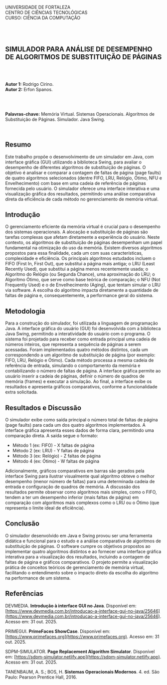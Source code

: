 UNIVERSIDADE DE FORTALEZA
<br>
CENTRO DE CIÊNCIAS TECNOLÓGICAS
<br>
CURSO: CIÊNCIA DA COMPUTAÇÃO
<br>
<br>
<br>
<br>

## **SIMULADOR PARA ANÁLISE DE DESEMPENHO DE ALGORITMOS DE SUBSTITUIÇÃO DE PÁGINAS**

<br>
<br>

**Autor 1:** Rodrigo Cirino.
<br>
**Autor 2:** Erfon Spanos.

<br>
<br>

**Palavras-chave:**
Memória Virtual. Sistemas Operacionais. Algoritmos de Substituição de Páginas. Simulador. Java Swing.

<br>

## Resumo

Este trabalho propõe o desenvolvimento de um simulador em Java, com interface gráfica (GUI) utilizando a biblioteca Swing, para avaliar o desempenho de diferentes algoritmos de substituição de páginas. O objetivo é analisar e comparar a contagem de faltas de página (page faults) de quatro algoritmos selecionados (dentre FIFO, LRU, Relógio, Ótimo, NFU e Envelhecimento) com base em uma cadeia de referência de páginas fornecida pelo usuário. O simulador oferece uma interface interativa e uma visualização gráfica dos resultados, permitindo uma análise comparativa direta da eficiência de cada método no gerenciamento de memória virtual.

## Introdução

O gerenciamento eficiente da memória virtual é crucial para o desempenho dos sistemas operacionais. A alocação e substituição de páginas são tarefas complexas que afetam diretamente a experiência do usuário. Neste contexto, os algoritmos de substituição de páginas desempenham um papel fundamental na otimização do uso da memória. Existem diversos algoritmos propostos para essa finalidade, cada um com suas características, complexidade e eficiência. Os principais algoritmos estudados incluem o FIFO (First In, First Out), que substitui a página mais antiga; o LRU (Least Recently Used), que substitui a página menos recentemente usada; o Algoritmo do Relógio (ou Segunda Chance), uma aproximação do LRU; o Algoritmo Ótimo, que serve como base teórica de comparação; o NFU (Not Frequently Used) e o de Envelhecimento (Aging), que tentam simular o LRU via software. A escolha do algoritmo impacta diretamente a quantidade de faltas de página e, consequentemente, a performance geral do sistema.

## Metodologia

Para a construção do simulador, foi utilizada a linguagem de programação Java. A interface gráfica do usuário (GUI) foi desenvolvida com a biblioteca Java Swing, permitindo a interatividade do usuário com o programa. O sistema foi projetado para receber como entrada principal uma cadeia de números inteiros, que representa a sequência de páginas a serem acessadas. Foram implementados quatro métodos distintos, cada um correspondendo a um algoritmo de substituição de página (por exemplo: FIFO, LRU, Relógio e Ótimo). Cada método processa a mesma cadeia de referência de entrada, simulando o comportamento da memória e contabilizando o número de faltas de página. A interface gráfica permite ao usuário inserir a cadeia de páginas, definir o número de quadros de memória (frames) e executar a simulação. Ao final, a interface exibe os resultados e apresenta gráficos comparativos, conforme a funcionalidade extra solicitada.

## Resultados e Discussão

O simulador exibe como saída principal o número total de faltas de página (page faults) para cada um dos quatro algoritmos implementados. A interface gráfica apresenta esses dados de forma clara, permitindo uma comparação direta. A saída segue o formato:

  * Método 1 (ex: FIFO) - X faltas de página
  * Método 2 (ex: LRU) - Y faltas de página
  * Método 3 (ex: Relógio) - Z faltas de página
  * Método 4 (ex: Ótimo) - W faltas de página

Adicionalmente, gráficos comparativos em barras são gerados pela interface Swing para ilustrar visualmente qual algoritmo obteve o melhor desempenho (menor número de faltas) para uma determinada cadeia de entrada e configuração de quadros de memória. A discussão dos resultados permite observar como algoritmos mais simples, como o FIFO, tendem a ter um desempenho inferior (mais faltas de página) em comparação com algoritmos mais complexos como o LRU ou o Ótimo (que representa o limite ideal de eficiência).

## Conclusão

O simulador desenvolvido em Java e Swing provou ser uma ferramenta didática e funcional para o estudo e a análise comparativa de algoritmos de substituição de páginas. O software cumpre os objetivos propostos ao implementar quatro algoritmos distintos e ao fornecer uma interface gráfica interativa para a visualização dos resultados, incluindo a contagem de faltas de página e gráficos comparativos. O projeto permite a visualização prática de conceitos teóricos de gerenciamento de memória virtual, facilitando o entendimento sobre o impacto direto da escolha do algoritmo na performance de um sistema.

## Referências

DEVMEDIA. **Introdução à interface GUI no Java**. Disponível em: [https://www.devmedia.com.br/introducao-a-interface-gui-no-java/25646](https://www.devmedia.com.br/introducao-a-interface-gui-no-java/25646). Acesso em: 31 out. 2025.

PRIMEGUI. **PrimeFaces ShowCase**. Disponível em: [https://www.primefaces.org](https://www.primefaces.org). Acesso em: 31 out. 2025.

SDPM-SIMULATOR. **Page Replacement Algorithm Simulator**. Disponível em: [https://sdpm-simulator.netlify.app](https://sdpm-simulator.netlify.app). Acesso em: 31 out. 2025.

TANENBAUM, A. S.; BOS, H. **Sistemas Operacionais Modernos**. 4. ed. São Paulo: Pearson Prentice Hall, 2016.
